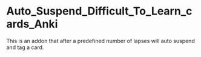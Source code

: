 # Auto_Suspend_Difficult_To_Learn_cards_Anki
This is an addon that after a predefined number of lapses will auto suspend and tag a card.

